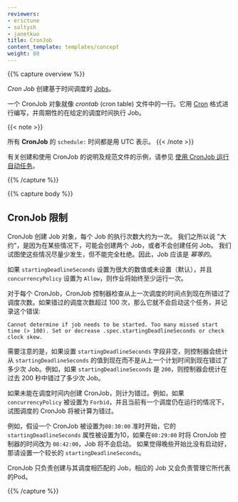 ```yaml
---
reviewers:
- erictune
- soltysh
- janetkuo
title: CronJob
content_template: templates/concept
weight: 80
---
```


{{% capture overview %}}

<!--
A _Cron Job_ creates [Jobs](/docs/concepts/workloads/controllers/jobs-run-to-completion/) on a time-based schedule.

One CronJob object is like one line of a _crontab_ (cron table) file. It runs a job periodically
on a given schedule, written in [Cron](https://en.wikipedia.org/wiki/Cron) format.
-->

_Cron Job_ 创建基于时间调度的 [Jobs](/docs/concepts/workloads/controllers/jobs-run-to-completion/)。

一个 CronJob 对象就像 _crontab_ (cron table) 文件中的一行。它用 [Cron](https://en.wikipedia.org/wiki/Cron) 格式进行编写，并周期性的在给定的调度时间执行 Job。

{{< note >}}
<!--All **CronJob** `schedule:` times are denoted in UTC.-->
所有 **CronJob** 的 `schedule:` 时间都是用 UTC 表示。
{{< /note >}}

<!--
For instructions on creating and working with cron jobs, and for an example of a spec file for a cron job, see [Running automated tasks with cron jobs](/docs/tasks/job/automated-tasks-with-cron-jobs).
-->

有关创建和使用 CronJob 的说明及规范文件的示例，请参见 [使用 CronJob 运行自动任务](/docs/tasks/job/automated-tasks-with-cron-jobs)。


{{% /capture %}}


{{% capture body %}}

<!--
## Cron Job Limitations

A cron job creates a job object _about_ once per execution time of its schedule. We say "about" because there
are certain circumstances where two jobs might be created, or no job might be created. We attempt to make these rare,
but do not completely prevent them. Therefore, jobs should be _idempotent_.
-->

## CronJob 限制

CronJob 创建 Job 对象，每个 Job 的执行次数大约为一次。
我们之所以说 "大约"，是因为在某些情况下，可能会创建两个 Job，或者不会创建任何 Job。
我们试图使这些情况尽量少发生，但不能完全杜绝。因此，Job 应该是 _幂等的_。

<!--
If `startingDeadlineSeconds` is set to a large value or left unset (the default)
and if `concurrencyPolicy` is set to `Allow`, the jobs will always run
at least once.
-->

如果 `startingDeadlineSeconds` 设置为很大的数值或未设置（默认），并且 `concurrencyPolicy` 设置为 `Allow`，则作业将始终至少运行一次。

<!--
For every CronJob, the CronJob controller checks how many schedules it missed in the duration from its last scheduled time until now. If there are more than 100 missed schedules, then it does not start the job and logs the error
-->

对于每个 CronJob，CronJob 控制器检查从上一次调度的时间点到现在所错过了调度次数。如果错过的调度次数超过 100 次，那么它就不会启动这个任务，并记录这个错误:

````
Cannot determine if job needs to be started. Too many missed start time (> 100). Set or decrease .spec.startingDeadlineSeconds or check clock skew.

````

<!--
It is important to note that if the `startingDeadlineSeconds` field is set (not `nil`), the controller counts how many missed jobs occurred from the value of `startingDeadlineSeconds` until now rather than from the last scheduled time until now. For example, if `startingDeadlineSeconds` is `200`, the controller counts how many missed jobs occurred in the last 200 seconds.
-->

需要注意的是，如果设置 `startingDeadlineSeconds` 字段非空，则控制器会统计从 `startingDeadlineSeconds` 的值到现在而不是从上一个计划时间到现在错过了多少次 Job。例如，如果 `startingDeadlineSeconds` 是 `200`，则控制器会统计在过去 200 秒中错过了多少次 Job。

<!--
A CronJob is counted as missed if it has failed to be created at its scheduled time. For example, If `concurrencyPolicy` is set to `Forbid` and a CronJob was attempted to be scheduled when there was a previous schedule still running, then it would count as missed.
-->

如果未能在调度时间内创建 CronJob，则计为错过。例如，如果 `concurrencyPolicy` 被设置为 `Forbid`，并且当前有一个调度仍在运行的情况下，试图调度的 CronJob 将被计算为错过。

<!--
For example, suppose a cron job is set to start at exactly `08:30:00` and its
`startingDeadlineSeconds` is set to 10, if the CronJob controller happens to
be down from `08:29:00` to `08:42:00`, the job will not start.
Set a longer `startingDeadlineSeconds` if starting later is better than not
starting at all.
-->

例如，假设一个 CronJob 被设置为`08:30:00` 准时开始，它的 `startingDeadlineSeconds` 属性被设置为10，如果在`08:29:00` 时将 CronJob 控制器的时间改为 `08:42:00`，Job 将不会启动。
如果觉得晚些开始比没有启动好，那请设置一个较长的 `startingDeadlineSeconds`。

<!--
The Cronjob is only responsible for creating Jobs that match its schedule, and
the Job in turn is responsible for the management of the Pods it represents.
-->

CronJob 只负责创建与其调度相匹配的 Job，相应的 Job 又会负责管理它所代表的Pod。

{{% /capture %}}
